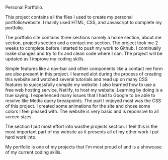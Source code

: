 Personal Portfolio.

This project contains all the files I used to create my personal portfolio/website.
I mainly used HTML, CSS, and Javascript to complete my portfolio.

The portfolio site contains three sections namely a home section, about me section, projects section and a contact me section.
The project took me 2 weeks to complete before I started to push my work to Github.
I continually make changes and try to fix and clean code where I can. The project will be updated as I improve my coding skills. 

Simple features like a nav-bar and other components like a contact me form are also present in this project. I learned alot during the process of creating this website and watched several tutorials and read up on many CSS features to successfully compile my website. I also learned how to use a free web hosting service, Netlify, to host my website. Learning by doing is a true saying. I experienced many issues that I had to Google to be able to resolve like Media query breakpoints. The part I enjoyed most was the CSS of this project. I created some animations for the site and chose some colors I feel pleased with. The website is very basic and is reponsive to all screen sizes.

The section I put most effort into wasthe projects section. I feel this is the most important part of my website as it presents all of my other work I put hard work into.

My portfolio is one of my projects that I'm most proud of and is a showcase of my current coding skills.